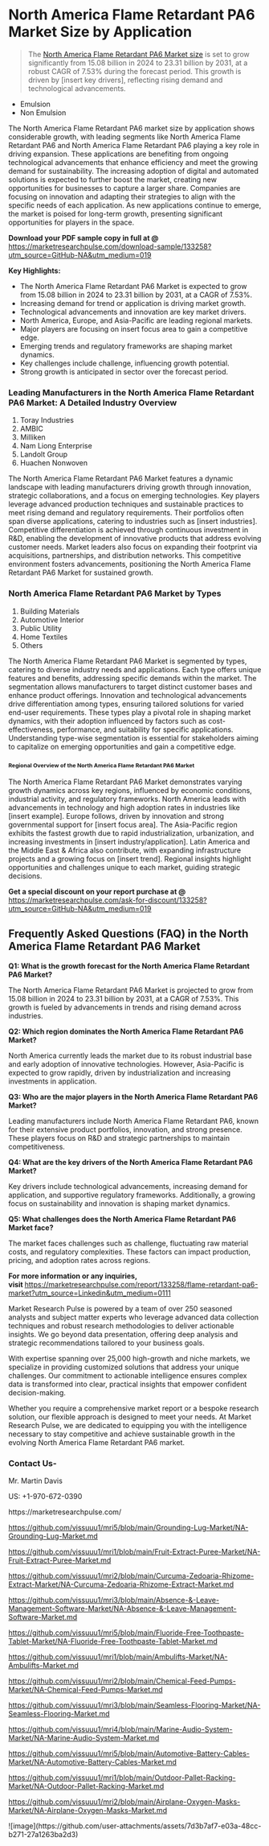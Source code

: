 <h1>North America Flame Retardant PA6 Market&nbsp;Size by Application</h1><blockquote><p>The <a href="https://marketresearchpulse.com/download-sample/133258?utm_source=GitHub-NA&amp;utm_medium=019">North America Flame Retardant PA6 Market size</a> is set to grow significantly from 15.08 billion in 2024 to 23.31 billion by 2031, at a robust CAGR of 7.53% during the forecast period. This growth is driven by [insert key drivers], reflecting rising demand and technological advancements.</p></blockquote><ul><li>Emulsion<li> Non Emulsion</li></ul><p>The North America Flame Retardant PA6 market size by application shows considerable growth, with leading segments like North America Flame Retardant PA6 and North America Flame Retardant PA6 playing a key role in driving expansion. These applications are benefiting from ongoing technological advancements that enhance efficiency and meet the growing demand for sustainability. The increasing adoption of digital and automated solutions is expected to further boost the market, creating new opportunities for businesses to capture a larger share. Companies are focusing on innovation and adapting their strategies to align with the specific needs of each application. As new applications continue to emerge, the market is poised for long-term growth, presenting significant opportunities for players in the space.</p><p><strong>Download your PDF sample copy in full at @ </strong><a href="https://marketresearchpulse.com/download-sample/133258?utm_source=GitHub-NA&amp;utm_medium=019">https://marketresearchpulse.com/download-sample/133258?utm_source=GitHub-NA&amp;utm_medium=019</a></p><p><strong>Key Highlights: </strong></p><ul><li>The North America Flame Retardant PA6 Market is expected to grow from 15.08 billion in 2024 to 23.31 billion by 2031, at a CAGR of 7.53%.</li><li>Increasing demand for trend or application is driving market growth.</li><li>Technological advancements and innovation are key market drivers.</li><li>North America, Europe, and Asia-Pacific are leading regional markets.</li><li>Major players are focusing on insert focus area to gain a competitive edge.</li><li>Emerging trends and regulatory frameworks are shaping market dynamics.</li><li>Key challenges include challenge, influencing growth potential.</li><li>Strong growth is anticipated in sector over the forecast period.</li></ul><h3>Leading Manufacturers in the North America Flame Retardant PA6 Market: A Detailed Industry Overview</h3><ol><li>Toray Industries</li><li>AMBIC</li><li>Milliken</li><li>Nam Liong Enterprise</li><li>Landolt Group</li><li>Huachen Nonwoven</li></ol><div class="flex max-w-full flex-col flex-grow"><div class="min-h-8 text-message flex w-full flex-col items-end gap-2 whitespace-normal break-words [.text-message+&amp;]:mt-5" dir="auto" data-message-author-role="assistant" data-message-id="fd8432e4-4910-450d-b182-61b7bfb0a01f" data-message-model-slug="gpt-4o"><div class="flex w-full flex-col gap-1 empty:hidden first:pt-[3px]"><div class="markdown prose w-full break-words dark:prose-invert light"><p>The North America Flame Retardant PA6 Market features a dynamic landscape with leading manufacturers driving growth through innovation, strategic collaborations, and a focus on emerging technologies. Key players leverage advanced production techniques and sustainable practices to meet rising demand and regulatory requirements. Their portfolios often span diverse applications, catering to industries such as [insert industries]. Competitive differentiation is achieved through continuous investment in R&amp;D, enabling the development of innovative products that address evolving customer needs. Market leaders also focus on expanding their footprint via acquisitions, partnerships, and distribution networks. This competitive environment fosters advancements, positioning the North America Flame Retardant PA6 Market for sustained growth.</p></div></div></div></div><h3>North America Flame Retardant PA6 Market by Types</h3><ol><li>Building Materials<li> Automotive Interior<li> Public Utility<li> Home Textiles<li> Others</li></ol><div class="flex max-w-full flex-col flex-grow"><div class="min-h-8 text-message flex w-full flex-col items-end gap-2 whitespace-normal break-words [.text-message+&amp;]:mt-5" dir="auto" data-message-author-role="assistant" data-message-id="084470be-0bb7-4664-bddf-5156b4f41249" data-message-model-slug="gpt-4o-mini"><div class="flex w-full flex-col gap-1 empty:hidden first:pt-[3px]"><div class="markdown prose w-full break-words dark:prose-invert light"><p>The North America Flame Retardant PA6 Market is segmented by types, catering to diverse industry needs and applications. Each type offers unique features and benefits, addressing specific demands within the market. The segmentation allows manufacturers to target distinct customer bases and enhance product offerings. Innovation and technological advancements drive differentiation among types, ensuring tailored solutions for varied end-user requirements. These types play a pivotal role in shaping market dynamics, with their adoption influenced by factors such as cost-effectiveness, performance, and suitability for specific applications. Understanding type-wise segmentation is essential for stakeholders aiming to capitalize on emerging opportunities and gain a competitive edge.</p></div></div></div></div><h3><span style="font-size: 11px;">Regional Overview of the North America Flame Retardant PA6 Market</span></h3><div class="flex max-w-full flex-col flex-grow"><div class="min-h-8 text-message flex w-full flex-col items-end gap-2 whitespace-normal break-words [.text-message+&amp;]:mt-5" dir="auto" data-message-author-role="assistant" data-message-id="e9038762-ce64-4e30-91c9-9bd413514231" data-message-model-slug="gpt-4o-mini"><div class="flex w-full flex-col gap-1 empty:hidden first:pt-[3px]"><div class="markdown prose w-full break-words dark:prose-invert light"><p>The North America Flame Retardant PA6 Market demonstrates varying growth dynamics across key regions, influenced by economic conditions, industrial activity, and regulatory frameworks. North America leads with advancements in technology and high adoption rates in industries like [insert example]. Europe follows, driven by innovation and strong governmental support for [insert focus area]. The Asia-Pacific region exhibits the fastest growth due to rapid industrialization, urbanization, and increasing investments in [insert industry/application]. Latin America and the Middle East &amp; Africa also contribute, with expanding infrastructure projects and a growing focus on [insert trend]. Regional insights highlight opportunities and challenges unique to each market, guiding strategic decisions.</p></div></div></div></div><p><strong>Get a special discount on your report purchase at @ </strong><a href="https://marketresearchpulse.com/ask-for-discount/133258?utm_source=GitHub-NA&amp;utm_medium=019">https://marketresearchpulse.com/ask-for-discount/133258?utm_source=GitHub-NA&amp;utm_medium=019</a></p><h2>Frequently Asked Questions (FAQ) in the North America Flame Retardant PA6 Market</h2><p><strong>Q1: What is the growth forecast for the North America Flame Retardant PA6 Market?</strong></p><p>The North America Flame Retardant PA6 Market is projected to grow from 15.08 billion in 2024 to 23.31 billion by 2031, at a CAGR of 7.53%. This growth is fueled by advancements in trends and rising demand across industries.</p><p><strong>Q2: Which region dominates the North America Flame Retardant PA6 Market?</strong></p><p>North America currently leads the market due to its robust industrial base and early adoption of innovative technologies. However, Asia-Pacific is expected to grow rapidly, driven by industrialization and increasing investments in application.</p><p><strong>Q3: Who are the major players in the North America Flame Retardant PA6 Market?</strong></p><p>Leading manufacturers include North America Flame Retardant PA6, known for their extensive product portfolios, innovation, and strong presence. These players focus on R&amp;D and strategic partnerships to maintain competitiveness.</p><p><strong>Q4: What are the key drivers of the North America Flame Retardant PA6 Market?</strong></p><p>Key drivers include technological advancements, increasing demand for application, and supportive regulatory frameworks. Additionally, a growing focus on sustainability and innovation is shaping market dynamics.</p><p><strong>Q5: What challenges does the North America Flame Retardant PA6 Market face?</strong></p><p>The market faces challenges such as challenge, fluctuating raw material costs, and regulatory complexities. These factors can impact production, pricing, and adoption rates across regions.</p><p><strong>For more information or any inquiries, visit&nbsp;</strong><a href="https://marketresearchpulse.com/report/133258/flame-retardant-pa6-market?utm_source=Linkedin&utm_medium=0111">https://marketresearchpulse.com/report/133258/flame-retardant-pa6-market?utm_source=Linkedin&utm_medium=0111</a></p><p>Market Research Pulse is powered by a team of over 250 seasoned analysts and subject matter experts who leverage advanced data collection techniques and robust research methodologies to deliver actionable insights. We go beyond data presentation, offering deep analysis and strategic recommendations tailored to your business goals.</p><p>With expertise spanning over 25,000 high-growth and niche markets, we specialize in providing customized solutions that address your unique challenges. Our commitment to actionable intelligence ensures complex data is transformed into clear, practical insights that empower confident decision-making.</p><p>Whether you require a comprehensive market report or a bespoke research solution, our flexible approach is designed to meet your needs. At Market Research Pulse, we are dedicated to equipping you with the intelligence necessary to stay competitive and achieve sustainable growth in the evolving North America Flame Retardant PA6 market.</p><h3><strong>Contact Us-</strong></h3><p>Mr. Martin Davis</p><p>US: +1-970-672-0390</p><p>https://marketresearchpulse.com/</p><p><a href="https://github.com/vissuuu1/mri5/blob/main/Grounding-Lug-Market/NA-Grounding-Lug-Market.md">https://github.com/vissuuu1/mri5/blob/main/Grounding-Lug-Market/NA-Grounding-Lug-Market.md</a></p><p><a href="https://github.com/vissuuu1/mri1/blob/main/Fruit-Extract-Puree-Market/NA-Fruit-Extract-Puree-Market.md">https://github.com/vissuuu1/mri1/blob/main/Fruit-Extract-Puree-Market/NA-Fruit-Extract-Puree-Market.md</a></p><p><a href="https://github.com/vissuuu1/mri2/blob/main/Curcuma-Zedoaria-Rhizome-Extract-Market/NA-Curcuma-Zedoaria-Rhizome-Extract-Market.md">https://github.com/vissuuu1/mri2/blob/main/Curcuma-Zedoaria-Rhizome-Extract-Market/NA-Curcuma-Zedoaria-Rhizome-Extract-Market.md</a></p><p><a href="https://github.com/vissuuu1/mri3/blob/main/Absence-&-Leave-Management-Software-Market/NA-Absence-&-Leave-Management-Software-Market.md">https://github.com/vissuuu1/mri3/blob/main/Absence-&-Leave-Management-Software-Market/NA-Absence-&-Leave-Management-Software-Market.md</a></p><p><a href="https://github.com/vissuuu1/mri5/blob/main/Fluoride-Free-Toothpaste-Tablet-Market/NA-Fluoride-Free-Toothpaste-Tablet-Market.md">https://github.com/vissuuu1/mri5/blob/main/Fluoride-Free-Toothpaste-Tablet-Market/NA-Fluoride-Free-Toothpaste-Tablet-Market.md</a></p><p><a href="https://github.com/vissuuu1/mri1/blob/main/Ambulifts-Market/NA-Ambulifts-Market.md">https://github.com/vissuuu1/mri1/blob/main/Ambulifts-Market/NA-Ambulifts-Market.md</a></p><p><a href="https://github.com/vissuuu1/mri2/blob/main/Chemical-Feed-Pumps-Market/NA-Chemical-Feed-Pumps-Market.md">https://github.com/vissuuu1/mri2/blob/main/Chemical-Feed-Pumps-Market/NA-Chemical-Feed-Pumps-Market.md</a></p><p><a href="https://github.com/vissuuu1/mri3/blob/main/Seamless-Flooring-Market/NA-Seamless-Flooring-Market.md">https://github.com/vissuuu1/mri3/blob/main/Seamless-Flooring-Market/NA-Seamless-Flooring-Market.md</a></p><p><a href="https://github.com/vissuuu1/mri4/blob/main/Marine-Audio-System-Market/NA-Marine-Audio-System-Market.md">https://github.com/vissuuu1/mri4/blob/main/Marine-Audio-System-Market/NA-Marine-Audio-System-Market.md</a></p><p><a href="https://github.com/vissuuu1/mri5/blob/main/Automotive-Battery-Cables-Market/NA-Automotive-Battery-Cables-Market.md">https://github.com/vissuuu1/mri5/blob/main/Automotive-Battery-Cables-Market/NA-Automotive-Battery-Cables-Market.md</a></p><p><a href="https://github.com/vissuuu1/mri1/blob/main/Outdoor-Pallet-Racking-Market/NA-Outdoor-Pallet-Racking-Market.md">https://github.com/vissuuu1/mri1/blob/main/Outdoor-Pallet-Racking-Market/NA-Outdoor-Pallet-Racking-Market.md</a></p><p><a href="https://github.com/vissuuu1/mri2/blob/main/Airplane-Oxygen-Masks-Market/NA-Airplane-Oxygen-Masks-Market.md">https://github.com/vissuuu1/mri2/blob/main/Airplane-Oxygen-Masks-Market/NA-Airplane-Oxygen-Masks-Market.md</a></p>
![image](https://github.com/user-attachments/assets/7d3b7af7-e03a-48cc-b271-27a1263ba2d3)
